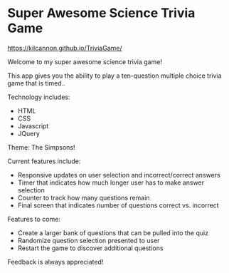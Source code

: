 # Super Awesome Science Trivia Game

https://kilcannon.github.io/TriviaGame/

Welcome to my super awesome science trivia game!

This app gives you the ability to play a ten-question multiple choice trivia game that is timed..

Technology includes:
+ HTML
+ CSS
+ Javascript
+ JQuery

Theme: The Simpsons!

Current features include:
+ Responsive updates on user selection and incorrect/correct answers
+ Timer that indicates how much longer user has to make answer selection
+ Counter to track how many questions remain
+ Final screen that indicates number of questions correct vs. incorrect

Features to come:
+ Create a larger bank of questions that can be pulled into the quiz
+ Randomize question selection presented to user
+ Restart the game to discover additional questions

Feedback is always appreciated!